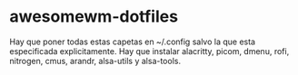 # awesomewm-dotfiles
Hay que poner todas estas capetas en ~/.config salvo la que esta especificada explicitamente. Hay que instalar alacritty, picom, dmenu, rofi, nitrogen, cmus, arandr, alsa-utils y alsa-tools.
